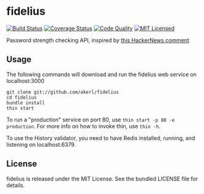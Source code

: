 fidelius
=========

[![Build Status](https://img.shields.io/travis/com/akerl/fidelius.svg)](https://travis-ci.com/akerl/fidelius)
[![Coverage Status](https://img.shields.io/codecov/c/github/akerl/fidelius.svg)](https://codecov.io/github/akerl/fidelius)
[![Code Quality](https://img.shields.io/codacy/6ca6971ad8c74fa794aa296e2ca4316e.svg)](https://www.codacy.com/app/akerl/fidelius)
[![MIT Licensed](https://img.shields.io/badge/license-MIT-green.svg)](https://tldrlegal.com/license/mit-license)

Password strength checking API, inspired by [this HackerNews comment](https://news.ycombinator.com/item?id=9025017)

## Usage

The following commands will download and run the fidelius web service on localhost:3000

```
git clone git://github.com/akerl/fidelius
cd fidelius
bundle install
thin start
```

To run a "production" service on port 80, use `thin start -p 80 -e production`. For more info on how to invoke thin, use `thin -h`.

To use the History validator, you need to have Redis installed, running, and listening on localhost:6379.

## License

fidelius is released under the MIT License. See the bundled LICENSE file for details.

